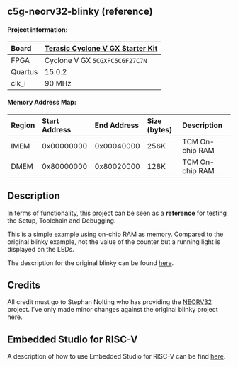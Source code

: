 ## c5g-neorv32-blinky (reference)

#### Project information:

| Board   | [Terasic Cyclone V GX Starter Kit](https://www.terasic.com.tw/cgi-bin/page/archive.pl?Language=English&No=830) |
| :------ | :---------- |
| FPGA    | Cyclone V GX `5CGXFC5C6F27C7N` |
| Quartus | 15.0.2      |
| clk_i   | 90 MHz      |

#### Memory Address Map:

| Region  | Start Address | End Address | Size (bytes) | Description |
| :------ | :------------ | :---------- | :----------- | :---------- |
| IMEM    | 0x00000000    | 0x00040000  | 256K          | TCM On-chip RAM |
| DMEM    | 0x80000000    | 0x80020000  | 128K          | TCM On-chip RAM |


## Description

In terms of functionality, this project can be seen as a **reference** for testing
the Setup, Toolchain  and Debugging.

This is a simple example using on-chip RAM as memory. Compared to the original
blinky example, not the value of the counter but a running light is displayed
on the LEDs.

The description for the original blinky can be found [here](https://github.com/emb4fun/neorv32/tree/master/setups/quartus/de0-nano-test-setup).

## Credits

All credit must go to Stephan Nolting who has providing the [NEORV32](https://github.com/stnolting/neorv32) project. I've only made minor changes against the original blinky project here.

## Embedded Studio for RISC-V

A description of how to use Embedded Studio for RISC-V can be find [here](https://www.emb4fun.de/archive/ses4rv/index.html).